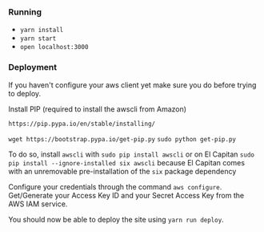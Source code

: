 ### Running

* `yarn install`
* `yarn start`
* `open localhost:3000`

### Deployment

If you haven't configure your aws client yet make sure you do before trying to deploy.

Install PIP (required to install the awscli from Amazon)

`https://pip.pypa.io/en/stable/installing/`

`wget https://bootstrap.pypa.io/get-pip.py`
`sudo python get-pip.py`

To do so, install `awscli` with `sudo pip install awscli` or on El Capitan `sudo pip install --ignore-installed six awscli` because El Capitan comes with an unremovable pre-installation of the `six` package dependency

Configure your credentials through the command `aws configure`. Get/Generate your Access Key ID and your Secret Access Key from the AWS IAM service.

You should now be able to deploy the site using ```yarn run deploy```.


